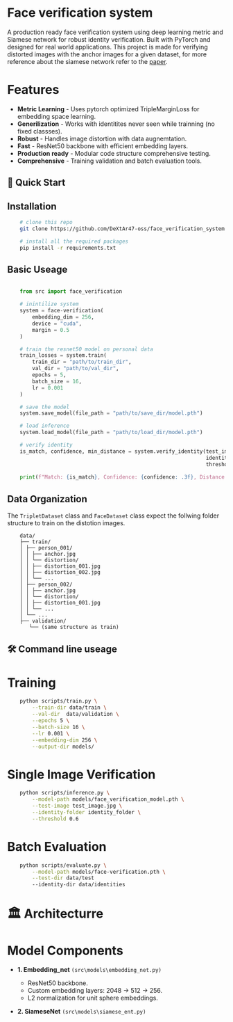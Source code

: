 # Face verification system 
A production ready face verification system using deep learning metric and Siamese network for robust identity verification. Built with PyTorch and designed for real world applications. This project is made for verifying distorted images with the anchor images for a given dataset, for more reference about the siamese network refer to the [paper](https://www.cs.cmu.edu/~rsalakhu/papers/oneshot1.pdf).

# Features
* __Metric Learning__ - Uses pytorch optimized TripleMarginLoss for embedding space learning.
* __Generilization__ -  Works with identitites never seen while trainning (no fixed classses).
* __Robust__ - Handles image distortion with data augnemtation.
* __Fast__ - ResNet50 backbone with efficient embedding layers.
* __Production ready__ - Modular code structure comprehensive testing.
* __Comprehensive__ - Training validation and batch evaluation tools.

## 🚀 Quick Start
## Installation
```bash
    # clone this repo
    git clone https://github.com/DeXtAr47-oss/face_verification_system

    # install all the required packages
    pip install -r requirements.txt
```

## Basic Useage
```python

    from src import face_verification

    # inintilize system
    system = face-verification(
        embedding_dim = 256,
        device = "cuda",
        margin = 0.5
    )

    # train the resnet50 model on personal data
    train_losses = system.train(
        train_dir = "path/to/train_dir",
        val_dir = "path/to/val_dir",
        epochs = 5,
        batch_size = 16,
        lr = 0.001
    )

    # save the model 
    system.save_model(file_path = "path/to/save_dir/model.pth")

    # load inference
    system.load_model(file_path = "path/to/load_dir/model.pth")

    # verify identity
    is_match, confidence, min_distance = system.verify_identity(test_image_path = "/path/to/test_img", 
                                                                identity_folder_path = "/path/to/identity_folder",
                                                                threshold = 0.6)
    
    print(f"Match: {is_match}, Confidence: {confidence: .3f}, Distance: {min_distance: .3f}")
```

## Data Organization
The `TripletDataset` class and `FaceDataset` class expect the follwing folder structure to train on the distotion images.
```text
    data/
    ├── train/
    │ ├── person_001/
    │ │ ├── anchor.jpg
    │ │ └── distortion/
    │ │ ├── distortion_001.jpg
    │ │ ├── distortion_002.jpg
    │ │ └── ...
    │ ├── person_002/
    │ │ ├── anchor.jpg
    │ │ └── distortion/
    │ │ ├── distortion_001.jpg
    │ │ └── ...
    │ └── ...
    ├── validation/
       └── (same structure as train)
```
## 🛠️ Command line useage
# Training
```bash
    python scripts/train.py \
        --train-dir data/train \
        --val-dir  data/validation \
        --epochs 5 \
        --batch-size 16 \
        --lr 0.001 \
        --embedding-dim 256 \
        --output-dir models/
```

# Single Image Verification
```bash
    python scripts/inference.py \
        --model-path models/face_verification_model.pth \
        --test-image test_image.jpg \
        --identity-folder identity_folder \
        --threshold 0.6
```

# Batch Evaluation
```bash
    python scripts/evaluate.py \
        --model-path models/face-verification.pth \
        --test-dir data/test
        --identity-dir data/identities
```

# 🏛️ Architecturre
# Model Components
* __1. Embedding_net__ `(src\models\embedding_net.py)`
    * ResNet50 backbone.
    * Custom embedding layers: 2048 -> 512 -> 256.
    * L2 normalization for unit sphere embeddings.

* __2. SiameseNet__ `(src\models\siamese_ent.py)`
 

    